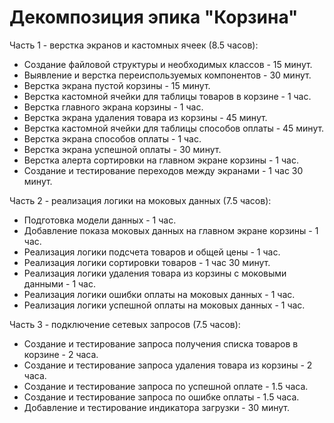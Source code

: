 # Декомпозиция эпика "Корзина"

Часть 1 - верстка экранов и кастомных ячеек (8.5 часов):
* Создание файловой структуры и необходимых классов - 15 минут.
* Выявление и верстка переиспользуемых компонентов - 30 минут.
* Верстка экрана пустой корзины - 15 минут.
* Верстка кастомной ячейки для таблицы товаров в корзине - 1 час.
* Верстка главного экрана корзины - 1 час.
* Верстка экрана удаления товара из корзины - 45 минут.
* Верстка кастомной ячейки для таблицы способов оплаты - 45 минут.
* Верстка экрана способов оплаты - 1 час.
* Верстка экрана успешной оплаты - 30 минут.
* Верстка алерта сортировки на главном экране корзины - 1 час.
* Создание и тестирование переходов между экранами - 1 час 30 минут.

Часть 2 - реализация логики на моковых данных (7.5 часов):
* Подготовка модели данных - 1 час.
* Добавление показа моковых данных на главном экране корзины - 1 час.
* Реализация логики подсчета товаров и общей цены - 1 час.
* Реализация логики сортировки товаров - 1 час 30 минут.
* Реализация логики удаления товара из корзины с моковыми данными - 1 час.
* Реализация логики ошибки оплаты на моковых данных - 1 час.
* Реализация логики успешной оплаты на моковых данных - 1 час.

Часть 3 - подключение сетевых запросов (7.5 часов):
* Создание и тестирование запроса получения списка товаров в корзине - 2 часа.
* Создание и тестирование запроса удаления товара из корзины - 2 часа.
* Создание и тестирование запроса по успешной оплате - 1.5 часа.
* Создание и тестирование запроса по ошибке оплаты - 1.5 часа.
* Добавление и тестирование индикатора загрузки - 30 минут.
